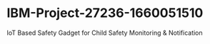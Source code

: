 # IBM-Project-27236-1660051510
IoT Based Safety Gadget for Child Safety Monitoring &amp; Notification
